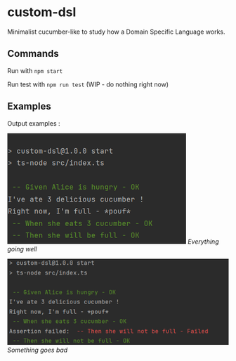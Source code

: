 # custom-dsl
      
Minimalist cucumber-like to study how a Domain Specific Language works.
                                                                       
## Commands 
Run with `npm start`

Run test with `npm run test` (WIP - do nothing right now)
 
## Examples
Output examples :

![img.png](readme_assets/img.png)
_Everything going well_ 
  
![img_1.png](readme_assets/img_1.png)
_Something goes bad_ 
